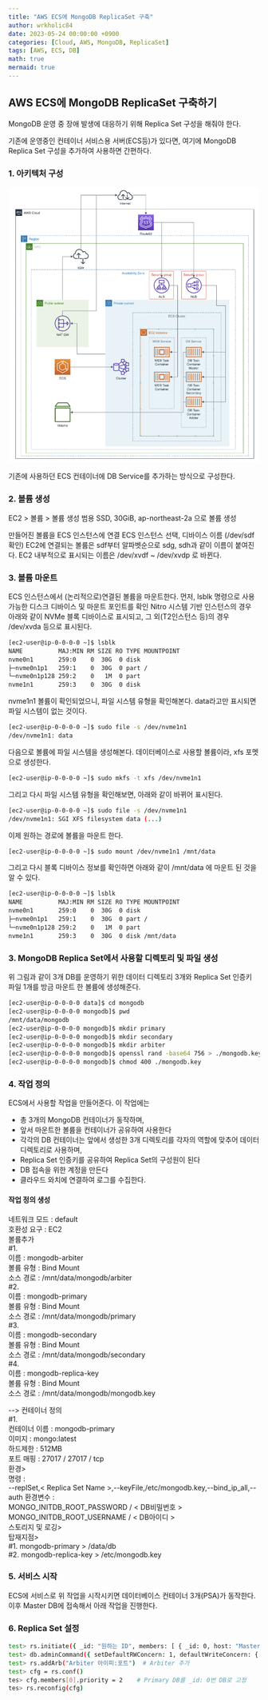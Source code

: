 ```yaml
---
title: "AWS ECS에 MongoDB ReplicaSet 구축"
author: wrkholic84
date: 2023-05-24 00:00:00 +0900
categories: [Cloud, AWS, MongoDB, ReplicaSet]
tags: [AWS, ECS, DB]
math: true
mermaid: true
---
```

## AWS ECS에 MongoDB ReplicaSet 구축하기
MongoDB 운영 중 장애 발생에 대응하기 위해 Replica Set 구성을 해줘야 한다.

기존에 운영중인 컨테이너 서비스용 서버(ECS등)가 있다면, 여기에 MongoDB Replica Set 구성을 추가하여 사용하면 간편하다.

### 1. 아키텍처 구성
![00](/assets/images/posts/20230526AWSECSMongoDBReplicaSet/00.png)

기존에 사용하던 ECS 컨테이너에 DB Service를 추가하는 방식으로 구성한다.

### 2. 볼륨 생성
EC2 > 볼륨 > 볼륨 생성
범용 SSD, 30GiB, ap-northeast-2a 으로 볼륨 생성

만들어진 볼륨을 ECS 인스턴스에 연결
ECS 인스턴스 선택, 디바이스 이름 (/dev/sdf 확인)
EC2에 연결되는 볼륨은 sdf부터 알파벳순으로 sdg, sdh과 같이 이름이 붙여진다.
EC2 내부적으로 표시되는 이름은 /dev/xvdf ~ /dev/xvdp 로 바뀐다.

### 3. 볼륨 마운트
ECS 인스턴스에서 (논리적으로)연결된 볼륨을 마운트한다.
먼저, lsblk 명령으로 사용 가능한 디스크 디바이스 및 마운트 포인트를 확인
Nitro 시스템 기반 인스턴스의 경우 아래와 같이 NVMe 블록 디바이스로 표시되고, 그 외(T2인스턴스 등)의 경우 /dev/xvda 등으로 표시된다.
```bash
[ec2-user@ip-0-0-0-0 ~]$ lsblk
NAME          MAJ:MIN RM SIZE RO TYPE MOUNTPOINT
nvme0n1       259:0    0  30G  0 disk 
├─nvme0n1p1   259:1    0  30G  0 part /
└─nvme0n1p128 259:2    0   1M  0 part 
nvme1n1       259:3    0  30G  0 disk 
```
nvme1n1 볼륨이 확인되었으니, 파일 시스템 유형을 확인해본다. data라고만 표시되면 파일 시스템이 없는 것이다.
```bash
[ec2-user@ip-0-0-0-0 ~]$ sudo file -s /dev/nvme1n1
/dev/nvme1n1: data
```
다음으로 볼륨에 파일 시스템을 생성해본다. 데이터베이스로 사용할 볼륨이라, xfs 포멧으로 생성한다.
```bash
[ec2-user@ip-0-0-0-0 ~]$ sudo mkfs -t xfs /dev/nvme1n1
```
그리고 다시 파일 시스템 유형을 확인해보면, 아래와 같이 바뀌어 표시된다.
```bash
[ec2-user@ip-0-0-0-0 ~]$ sudo file -s /dev/nvme1n1
/dev/nvme1n1: SGI XFS filesystem data (...)
```
이제 원하는 경로에 볼륨을 마운트 한다.
```bash
[ec2-user@ip-0-0-0-0 ~]$ sudo mount /dev/nvme1n1 /mnt/data
```
그리고 다시 블록 디바이스 정보를 확인하면 아래와 같이 /mnt/data 에 마운트 된 것을 알 수 있다.
```bash
[ec2-user@ip-0-0-0-0 ~]$ lsblk
NAME          MAJ:MIN RM SIZE RO TYPE MOUNTPOINT
nvme0n1       259:0    0  30G  0 disk 
├─nvme0n1p1   259:1    0  30G  0 part /
└─nvme0n1p128 259:2    0   1M  0 part 
nvme1n1       259:3    0  30G  0 disk /mnt/data
```

### 3. MongoDB Replica Set에서 사용할 디렉토리 및 파일 생성
위 그림과 같이 3개 DB를 운영하기 위한 데이터 디렉토리 3개와 Replica Set 인증키 파일 1개를 방금 마운트 한 볼륨에 생성해준다.
```bash
[ec2-user@ip-0-0-0-0 data]$ cd mongodb
[ec2-user@ip-0-0-0-0 mongodb]$ pwd
/mnt/data/mongodb
[ec2-user@ip-0-0-0-0 mongodb]$ mkdir primary
[ec2-user@ip-0-0-0-0 mongodb]$ mkdir secondary
[ec2-user@ip-0-0-0-0 mongodb]$ mkdir arbiter
[ec2-user@ip-0-0-0-0 mongodb]$ openssl rand -base64 756 > ./mongodb.key
[ec2-user@ip-0-0-0-0 mongodb]$ chmod 400 ./mongodb.key
```

### 4. 작업 정의
ECS에서 사용할 작업을 만들어준다.
이 작업에는 
* 총 3개의 MongoDB 컨테이너가 동작하며,
* 앞서 마운트한 볼륨을 컨테이너가 공유하여 사용한다
* 각각의 DB 컨테이너는 앞에서 생성한 3개 디렉토리를 각자의 역할에 맞추어 데이터 디렉토리로 사용하며,
* Replica Set 인증키를 공유하여 Replica Set의 구성원이 된다
* DB 접속을 위한 계정을 만든다
* 클라우드 와치에 연결하여 로그를 수집한다.

#### 작업 정의 생성  
네트워크 모드 : default  
호환성 요구 : EC2  
볼륨추가  
#1.   
이름 : mongodb-arbiter  
볼륨 유형 : Bind Mount  
소스 경로 : /mnt/data/mongodb/arbiter  
#2.  
이름 : mongodb-primary  
볼륨 유형 : Bind Mount  
소스 경로 : /mnt/data/mongodb/primary  
#3.  
이름 : mongodb-secondary  
볼륨 유형 : Bind Mount  
소스 경로 : /mnt/data/mongodb/secondary  
#4.  
이름 : mongodb-replica-key  
볼륨 유형 : Bind Mount  
소스 경로 : /mnt/data/mongodb/mongodb.key  
  
--> 컨테이너 정의  
#1.  
컨테이너 이름 : mongodb-primary  
이미지 : mongo:latest  
하드제한 : 512MB  
포트 매핑 : 27017 / 27017 / tcp  
환경>   
명령 :   
--replSet,< Replica Set Name >,--keyFile,/etc/mongodb.key,--bind_ip_all,--auth
환경변수 :   
MONGO_INITDB_ROOT_PASSWORD / < DB비밀번호 >
MONGO_INITDB_ROOT_USERNAME / < DB아이디 >  
스토리지 및 로깅>  
탑재지점>  
#1. mongodb-primary > /data/db  
#2. mongodb-replica-key > /etc/mongodb.key  

### 5. 서비스 시작
ECS에 서비스로 위 작업을 시작시키면 데이터베이스 컨테이너 3개(PSA)가 동작한다.
이후 Master DB에 접속해서 아래 작업을 진행한다.

### 6. Replica Set 설정

```bash
test> rs.initiate({ _id: "원하는 ID", members: [ { _id: 0, host: "Master 아이피:포트" }, { _id: 1, host: "Slave 아이피:포트" }] });     # Primary, Second DB 추가
test> db.adminCommand({ setDefaultRWConcern: 1, defaultWriteConcern: { w: 1 } });   # 쓰기 작업이 Replica Set의 Primary로 전달된 것의 확인을 요청. 쓰기 작업이 Secondary에 복제되기 전에 Primary가 다운되면 데이터를 롤백할 수 있습니다. Arbiter를 추가하기 위한 설정.
test> rs.addArb("Arbiter 아이피:포트")  # Arbiter 추가
test> cfg = rs.conf()
tes> cfg.members[0].priority = 2    # Primary DB를 _id: 0번 DB로 고정
tes> rs.reconfig(cfg)
```